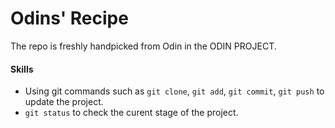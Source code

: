 # Odins' Recipe

The repo is freshly handpicked from Odin in the ODIN PROJECT.

#### Skills

- Using git commands such as `git clone`, `git add`, `git commit`, `git push` to update the project.
- `git status` to check the curent stage of the project.
